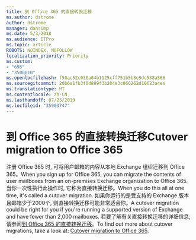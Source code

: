 ```yaml
---
title: 到 Office 365 的直接转换迁移
ms.author: dstrome
author: dstrome
manager: dansimp
ms.date: 5/3/2018
ms.audience: ITPro
ms.topic: article
ROBOTS: NOINDEX, NOFOLLOW
localization_priority: Priority
ms.custom:
- "695"
- "3500010"
ms.openlocfilehash: f50ac52c030a04b1125cff751b5b3e9dc538a566
ms.sourcegitcommit: 20b6a1fb3f0d899f3b204e3c066262d10623a4ea
ms.translationtype: HT
ms.contentlocale: zh-CN
ms.lasthandoff: 07/25/2019
ms.locfileid: "35903747"
---
```

# <a name="cutover-migrations-to-office-365"></a><span data-ttu-id="9617f-102">到 Office 365 的直接转换迁移</span><span class="sxs-lookup"><span data-stu-id="9617f-102">Cutover migration to Office 365</span></span>

<span data-ttu-id="9617f-103">注册 Office 365 时, 可将用户邮箱的内容从本地 Exchange 组织迁移到 Office 365。</span><span class="sxs-lookup"><span data-stu-id="9617f-103">When you sign up for Office 365, you can migrate the contents of user mailboxes from an on-premises Exchange organization to Office 365.</span></span> <span data-ttu-id="9617f-104">当你一次性执行此操作时, 它称为直接转换迁移。</span><span class="sxs-lookup"><span data-stu-id="9617f-104">When you do this all at one time, it's called a cutover migration.</span></span> <span data-ttu-id="9617f-105">如果你运行的是受支持的 Exchange 版本且邮箱少于2000个, 则直接转换迁移可能非常适合你。</span><span class="sxs-lookup"><span data-stu-id="9617f-105">A cutover migration could be right for you if you're running a supported version of Exchange and have fewer than 2,000 mailboxes.</span></span> <span data-ttu-id="9617f-106">若要了解有关直接转换迁移的详细信息, 请参阅[到 Office 365 的直接转换迁移](https://support.office.com/article/9496e93c-1e59-41a8-9bb3-6e8df0cd81b4.aspx)。</span><span class="sxs-lookup"><span data-stu-id="9617f-106">To find out more about cutover migrations, take a look at: [Cutover migration to Office 365](https://support.office.com/article/9496e93c-1e59-41a8-9bb3-6e8df0cd81b4.aspx).</span></span>
  